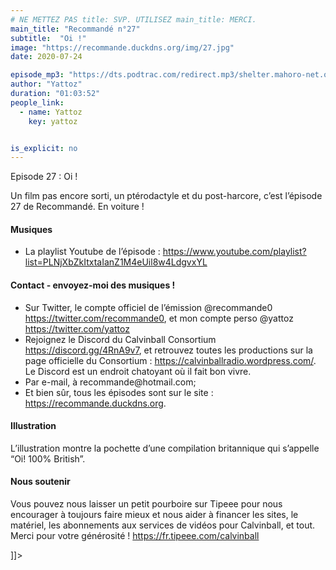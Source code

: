```yaml
---
# NE METTEZ PAS title: SVP. UTILISEZ main_title: MERCI.
main_title: "Recommandé n°27"
subtitle:  "Oi !"
image: "https://recommande.duckdns.org/img/27.jpg"
date: 2020-07-24

episode_mp3: "https://dts.podtrac.com/redirect.mp3/shelter.mahoro-net.org/~yattoz/recommande/episodes/episode27.mp3"
author: "Yattoz"
duration: "01:03:52"
people_link: 
  - name: Yattoz
    key: yattoz


is_explicit: no
---
```


<PodcastHeader/>

<!-- ECRIRE LA DESCRIPTION DE L'EPISODE SOUS CETTE LIGNE -->
Episode 27 : Oi !

<p>Un film pas encore sorti, un ptérodactyle et du post-harcore, c’est l’épisode 27 de Recommandé. En voiture !</p>

<h4>Musiques</h4>

<ul>
  <li>La playlist Youtube de l’épisode : <a href="https://www.youtube.com/playlist?list=PLNjXbZkItxtaIanZ1M4eUil8w4LdgvxYL" rel="nofollow">https://www.youtube.com/playlist?list=PLNjXbZkItxtaIanZ1M4eUil8w4LdgvxYL</a></li>
</ul>

<h4>Contact - envoyez-moi des musiques !</h4>

<ul>
  <li>Sur Twitter, le compte officiel de l’émission @recommande0 <a href="https://twitter.com/recommande0" rel="nofollow">https://twitter.com/recommande0</a>, et mon compte perso @yattoz <a href="https://twitter.com/yattoz" rel="nofollow">https://twitter.com/yattoz</a></li>
  <li>Rejoignez le Discord du Calvinball Consortium <a href="https://discord.gg/4RnA9v7" rel="nofollow">https://discord.gg/4RnA9v7</a>, et retrouvez toutes les productions sur la page officielle du Consortium : <a href="https://calvinballradio.wordpress.com/" rel="nofollow">https://calvinballradio.wordpress.com/</a>. Le Discord est un endroit chatoyant où il fait bon vivre.</li>
  <li>Par e-mail, à recommande@hotmail.com;</li>
  <li>Et bien sûr, tous les épisodes sont sur le site : <a href="https://recommande.duckdns.org" rel="nofollow">https://recommande.duckdns.org</a>.</li>
</ul>

<h4>Illustration</h4>

<p>L’illustration montre la pochette d’une compilation britannique qui s’appelle “Oi! 100% British”.</p>

<h4>Nous soutenir</h4>

<p>Vous pouvez nous laisser un petit pourboire sur Tipeee pour nous encourager à toujours faire mieux et nous aider à financer les sites, le matériel, les abonnements aux services de vidéos pour Calvinball, et tout. Merci pour votre générosité ! <a href="https://fr.tipeee.com/calvinball" rel="nofollow">https://fr.tipeee.com/calvinball</a></p>

]]&gt;

